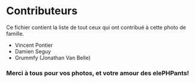 # Contributeurs
Ce fichier contient la liste de tout ceux qui ont contribué à cette photo de famille. 

+ Vincent Pontier
+ Damien Seguy
+ Grummfy (Jonathan Van Belle)


### Merci à tous pour vos photos, et votre amour des elePHPants! 
